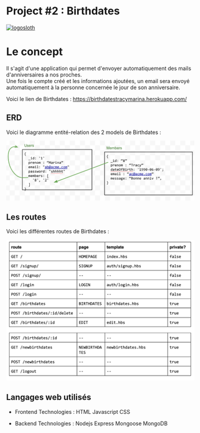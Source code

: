 # Project #2 : Birthdates
<a href="https://birthdatestracymarina.herokuapp.com/"><img src="https://i.pinimg.com/736x/9f/9d/b0/9f9db0d98c0714c35886a9ed6c8a52a1.jpg" alt="logosloth" width="200" height="200"></a>

<h1>Le concept</h1>

Il s'agit d'une application qui permet d'envoyer automatiquement des mails d'anniversaires a nos proches.<br>
Une fois le compte créé et les informations ajoutées, un email sera envoyé automatiquement à la personne concernée le jour de son anniversaire.

Voici le lien de Birthdates : https://birthdatestracymarina.herokuapp.com/


<h2>ERD</h2>

Voici le diagramme entité-relation des 2 models de Birthdates :

![erd](public/images/erd.png) 

<h2>Les routes</h2>

Voici les différentes routes de Birthdates :

![routes](public/images/routes.png) 

<h2>Langages web utilisés</h2>

- Frontend Technologies :
  HTML
  Javascript
  CSS

- Backend Technologies :
  Nodejs
  Express
  Mongoose
  MongoDB
  

